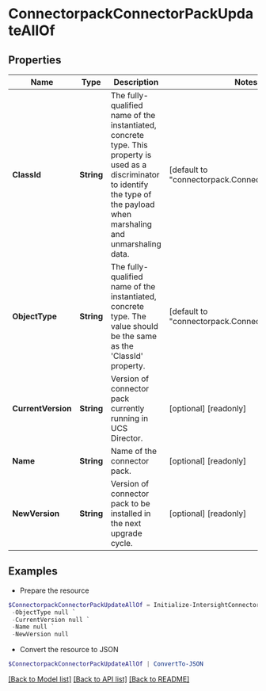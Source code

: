 # ConnectorpackConnectorPackUpdateAllOf
## Properties

Name | Type | Description | Notes
------------ | ------------- | ------------- | -------------
**ClassId** | **String** | The fully-qualified name of the instantiated, concrete type. This property is used as a discriminator to identify the type of the payload when marshaling and unmarshaling data. | [default to "connectorpack.ConnectorPackUpdate"]
**ObjectType** | **String** | The fully-qualified name of the instantiated, concrete type. The value should be the same as the &#39;ClassId&#39; property. | [default to "connectorpack.ConnectorPackUpdate"]
**CurrentVersion** | **String** | Version of connector pack currently running in UCS Director. | [optional] [readonly] 
**Name** | **String** | Name of the connector pack. | [optional] [readonly] 
**NewVersion** | **String** | Version of connector pack to be installed in the next upgrade cycle. | [optional] [readonly] 

## Examples

- Prepare the resource
```powershell
$ConnectorpackConnectorPackUpdateAllOf = Initialize-IntersightConnectorpackConnectorPackUpdateAllOf  -ClassId null `
 -ObjectType null `
 -CurrentVersion null `
 -Name null `
 -NewVersion null
```

- Convert the resource to JSON
```powershell
$ConnectorpackConnectorPackUpdateAllOf | ConvertTo-JSON
```

[[Back to Model list]](../README.md#documentation-for-models) [[Back to API list]](../README.md#documentation-for-api-endpoints) [[Back to README]](../README.md)

